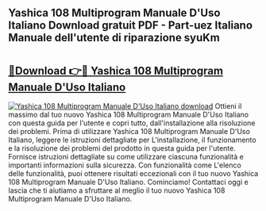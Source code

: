 ## Yashica 108 Multiprogram Manuale D'Uso Italiano Download gratuit PDF - Part-uez Italiano Manuale dell'utente di riparazione syuKm

# <h2><a href="http://dfgqae.blite.top/?on=Yashica+108+Multiprogram+Manuale+D%27Uso+Italiano">🔗Download 👉🔴 Yashica 108 Multiprogram Manuale D'Uso Italiano</a></h2>

[![Yashica 108 Multiprogram Manuale D'Uso Italiano download](https://i.imgur.com/lujVjoI.png)](http://dfgqae.blite.top/?on=Yashica+108+Multiprogram+Manuale+D%27Uso+Italiano)
Ottieni il massimo dal tuo nuovo Yashica 108 Multiprogram Manuale D'Uso Italiano con questa guida per l'utente e copri tutto, dall'installazione alla risoluzione dei problemi. Prima di utilizzare Yashica 108 Multiprogram Manuale D'Uso Italiano, leggere le istruzioni dettagliate per L'installazione, il funzionamento e la risoluzione dei problemi del prodotto in questa guida per l'utente. Fornisce istruzioni dettagliate su come utilizzare ciascuna funzionalità e importanti informazioni sulla sicurezza. Con funzionalità come L'elenco delle funzionalità, puoi ottenere risultati eccezionali con il tuo nuovo Yashica 108 Multiprogram Manuale D'Uso Italiano. Cominciamo! Contattaci oggi e lascia che ti aiutiamo a sfruttare al meglio il tuo nuovo Yashica 108 Multiprogram Manuale D'Uso Italiano.
